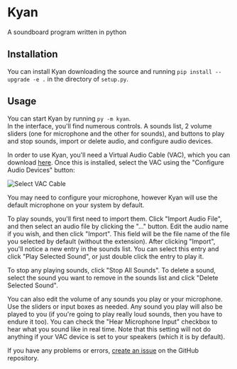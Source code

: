 # Kyan
A soundboard program written in python

## Installation
You can install Kyan downloading the source and running `pip install --upgrade -e .` in the directory of `setup.py`.

## Usage
You can start Kyan by running `py -m kyan`.<br>
In the interface, you'll find numerous controls. A sounds list, 2 volume sliders (one for microphone and the other for sounds), and buttons to play and stop sounds, import or delete audio, and configure audio devices.

In order to use Kyan, you'll need a Virtual Audio Cable (VAC), which you can download [here](https://vb-audio.com/Cable/). Once this is installed, select the VAC using the "Configure Audio Devices" button:

![Select VAC Cable](https://i.imgur.com/XZ5LxLY.png)

You may need to configure your microphone, however Kyan will use the default microphone on your system by default.

To play sounds, you'll first need to import them. Click "Import Audio File", and then select an audio file by clicking the "..." button. Edit the audio name if you wish, and then click "Import". This field will be the file name of the file you selected by default (without the extension). After clicking "Import", you'll notice a new entry in the sounds list. You can select this entry and click "Play Selected Sound", or just double click the entry to play it. 

To stop any playing sounds, click "Stop All Sounds". To delete a sound, select the sound you want to remove in the sounds list and click "Delete Selected Sound". 

You can also edit the volume of any sounds you play or your microphone. Use the sliders or input boxes as needed. Any sound you play will also be played to you (if you're going to play really loud sounds, then you have to endure it too). You can check the "Hear Microphone Input" checkbox to hear what you sound like in real time. Note that this setting will not do anything if your VAC device is set to your speakers (which it is by default).

If you have any problems or errors, [create an issue](https://github.com/DoubleF3lix/Kyan/issues) on the GitHub repository.
